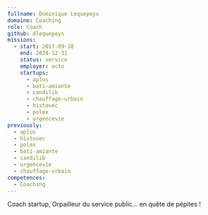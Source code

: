 ```yaml
---
fullname: Dominique Lequepeys
domaine: Coaching
role: Coach
github: dlequepeys
missions:
  - start: 2017-09-18
    end: 2024-12-31
    status: service
    employer: octo
    startups:
      - aplus
      - bati-amiante
      - candilib
      - chauffage-urbain
      - histovec
      - polex
      - urgencevie
previously:
  - aplus
  - histovec
  - polex
  - bati-amiante
  - candilib
  - urgencevie
  - chauffage-urbain
competences:
  - Coaching
---
```

Coach startup, Orpailleur du service public… en quête de pépites !